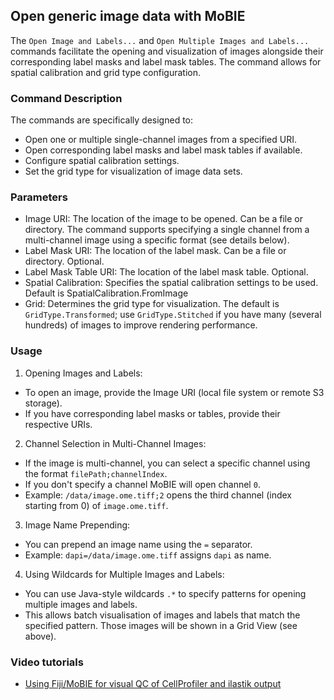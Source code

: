 ## Open generic image data with MoBIE

The `Open Image and Labels...` and `Open Multiple Images and Labels...` commands facilitate the opening and visualization of images alongside their corresponding label masks and label mask tables. The command allows for spatial calibration and grid type configuration.

### Command Description

The commands are specifically designed to:

- Open one or multiple single-channel images from a specified URI.
- Open corresponding label masks and label mask tables if available.
- Configure spatial calibration settings.
- Set the grid type for visualization of image data sets.

### Parameters

- Image URI: The location of the image to be opened. Can be a file or directory. The command supports specifying a single channel from a multi-channel image using a specific format (see details below).
- Label Mask URI: The location of the label mask. Can be a file or directory. Optional.
- Label Mask Table URI: The location of the label mask table. Optional.
- Spatial Calibration: Specifies the spatial calibration settings to be used. Default is SpatialCalibration.FromImage
- Grid: Determines the grid type for visualization. The default is  `GridType.Transformed`; use `GridType.Stitched` if you have many (several hundreds) of images to improve rendering performance.

### Usage

1. Opening Images and Labels:
- To open an image, provide the Image URI (local file system or remote S3 storage).
- If you have corresponding label masks or tables, provide their respective URIs.
2. Channel Selection in Multi-Channel Images:
- If the image is multi-channel, you can select a specific channel using the format `filePath;channelIndex`.
- If you don't specify a channel MoBIE will open channel `0`.
- Example: `/data/image.ome.tiff;2` opens the third channel (index starting from 0) of `image.ome.tiff`.
3. Image Name Prepending:
- You can prepend an image name using the `=` separator.
- Example: `dapi=/data/image.ome.tiff` assigns `dapi` as name.
4. Using Wildcards for Multiple Images and Labels:
- You can use Java-style wildcards `.*` to specify patterns for opening multiple images and labels.
- This allows batch visualisation of images and labels that match the specified pattern. Those images will be shown in a Grid View (see above).

### Video tutorials

- [Using Fiji/MoBIE for visual QC of CellProfiler and ilastik output](https://www.youtube.com/watch?v=xe3FlkJ0nfU) 
